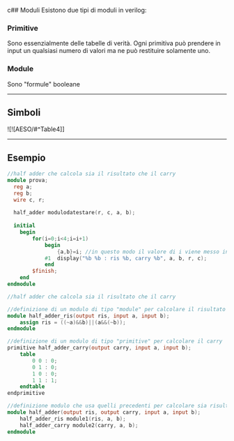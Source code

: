c## Moduli
Esistono due tipi di moduli in verilog:
### Primitive
Sono essenzialmente delle tabelle di verità.
Ogni primitiva può prendere in input un qualsiasi numero di valori ma ne può restituire solamente uno.
### Module
Sono "formule" booleane
___
## Simboli
![![AESO/#^Table4]]
___
## Esempio
```verilog
//half adder che calcola sia il risultato che il carry
module prova;
  reg a;
  reg b;
  wire c, r;
  
  half_adder modulodatestare(r, c, a, b);
  
  initial 
    begin
		for(i=0;i<4;i=i+1)
			begin
				{a,b}=i; //in questo modo il valore di i viene messo in a e b sotto forma di valore binario
			#1	display("%b %b : ris %b, carry %b", a, b, r, c);
			end
	    $finish;
    end
endmodule

//half adder che calcola sia il risultato che il carry

//definizione di un modulo di tipo "module" per calcolare il risultato
module half_adder_ris(output ris, input a, input b);
	assign ris = ((~a)&&b)||(a&&(~b));
endmodule

//definizione di un modulo di tipo "primitive" per calcolare il carry
primitive half_adder_carry(output carry, input a, input b);
	table
		0 0 : 0;
		0 1 : 0;
		1 0 : 0;
		1 1 : 1;
	endtable
endprimitive

//definizione modulo che usa quelli precedenti per calcolare sia risultato che carry
module half_adder(output ris, output carry, input a, input b);
	half_adder_ris module1(ris, a, b);
	half_adder_carry module2(carry, a, b);
endmodule
```